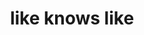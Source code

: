 ---
title: "like knows like"
id: tag.id
permalink: "/tags/like%20knows%20like"
videos: [2278,2119,2166,2315,2386,2439]
---